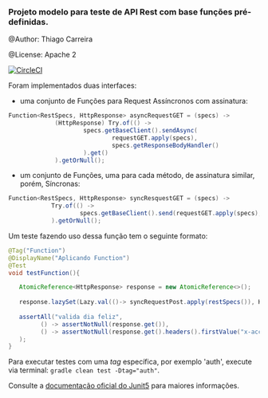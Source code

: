 <h3>Projeto modelo para teste de API Rest com base funções pré-definidas.</h3>

@Author: Thiago Carreira

@License: Apache 2

[![CircleCI](https://circleci.com/gh/tcanascimento/functional-rest/tree/master.svg?style=svg)](https://circleci.com/gh/tcanascimento/functional-rest/tree/master)

Foram implementados duas interfaces: 
- uma conjunto de Funções para Request Assíncronos com assinatura:
 
```java
Function<RestSpecs, HttpResponse> asyncRequestGET = (specs) ->
             (HttpResponse) Try.of(() ->
                     specs.getBaseClient().sendAsync(
                             requestGET.apply(specs),
                             specs.getResponseBodyHandler()
                     ).get()
             ).getOrNull();
```
- um conjunto de Funções, uma para cada método, de assinatura similar, porém, Síncronas:
```java
Function<RestSpecs, HttpResponse> syncResquestGET = (specs) ->
            Try.of(() ->
                    specs.getBaseClient().send(requestGET.apply(specs), specs.getResponseBodyHandler())
            ).getOrNull();
```
                                                                           
Um teste fazendo uso dessa função tem o seguinte formato: 

````java
@Tag("Function")
@DisplayName("Aplicando Function")
@Test
void testFunction(){

   AtomicReference<HttpResponse> response = new AtomicReference<>();
       
   response.lazySet(Lazy.val(()-> syncRequestPost.apply(restSpecs()), HttpResponse.class));
       
   assertAll("valida dia feliz",
         () -> assertNotNull(response.get()),
         () -> assertNotNull(response.get().headers().firstValue("x-access-token"))
   );
}
````

<p>Para executar testes com uma <i>tag</i> específica, por exemplo 'auth', execute via terminal: <code>gradle clean test -Dtag="auth"</code>. </p>
<p>Consulte a <a href="https://junit.org/junit5/docs/current/user-guide/#writing-tests-tagging-and-filtering">documentação oficial do Junit5</a> para maiores informações.</p> 

